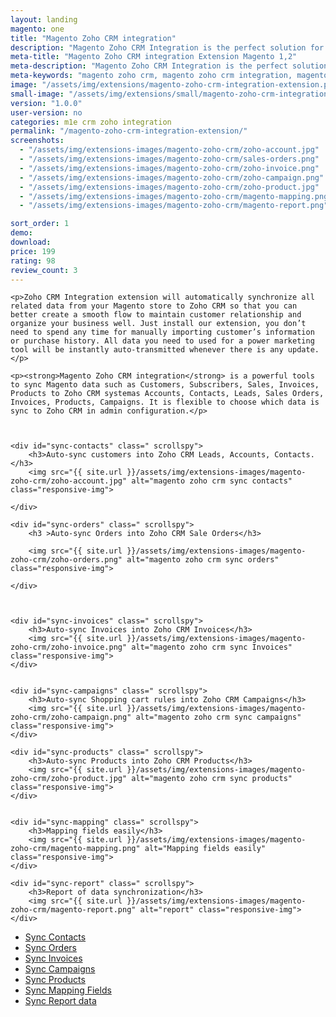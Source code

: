 ```yaml
---
layout: landing
magento: one
title: "Magento Zoho CRM integration"
description: "Magento Zoho CRM Integration is the perfect solution for synchronizing and transmitting all data from Magento store to Zoho CRM system"
meta-title: "Magento Zoho CRM integration Extension Magento 1,2"
meta-description: "Magento Zoho CRM Integration is the perfect solution for synchronizing and transmitting all data from Magento store to Zoho CRM system"
meta-keywords: "magento zoho crm, magento zoho crm integration, magento 2 zoho crm, magento 2 zoho crm integration"
image: "/assets/img/extensions/magento-zoho-crm-integration-extension.png"
small-image: "/assets/img/extensions/small/magento-zoho-crm-integration-extension.png"
version: "1.0.0"
user-version: no
categories: m1e crm zoho integration
permalink: "/magento-zoho-crm-integration-extension/"
screenshots:
  - "/assets/img/extensions-images/magento-zoho-crm/zoho-account.jpg"
  - "/assets/img/extensions-images/magento-zoho-crm/sales-orders.png"
  - "/assets/img/extensions-images/magento-zoho-crm/zoho-invoice.png"
  - "/assets/img/extensions-images/magento-zoho-crm/zoho-campaign.png"
  - "/assets/img/extensions-images/magento-zoho-crm/zoho-product.jpg"
  - "/assets/img/extensions-images/magento-zoho-crm/magento-mapping.png"
  - "/assets/img/extensions-images/magento-zoho-crm/magento-report.png"

sort_order: 1
demo: 
download: 
price: 199
rating: 98
review_count: 3
---
```



<div class="col s12 m9 l10">


	<p>Zoho CRM Integration extension will automatically synchronize all related data from your Magento store to Zoho CRM so that you can better create a smooth flow to maintain customer relationship and organize your business well. Just install our extension, you don’t need to spend any time for manually importing customer’s information or purchase history. All data you need to used for a power marketing tool will be instantly auto-transmitted whenever there is any update.</p>

	<p><strong>Magento Zoho CRM integration</strong> is a powerful tools to sync Magento data such as Customers, Subscribers, Sales, Invoices, Products to Zoho CRM systemas Accounts, Contacts, Leads, Sales Orders, Invoices, Products, Campaigns. It is flexible to choose which data is sync to Zoho CRM in admin configuration.</p>



	<div id="sync-contacts" class=" scrollspy">
		<h3>Auto-sync customers into Zoho CRM Leads, Accounts, Contacts.</h3>
		<img src="{{ site.url }}/assets/img/extensions-images/magento-zoho-crm/zoho-account.jpg" alt="magento zoho crm sync contacts" class="responsive-img">

	</div>

	<div id="sync-orders" class=" scrollspy">
		<h3 >Auto-sync Orders into Zoho CRM Sale Orders</h3>

		<img src="{{ site.url }}/assets/img/extensions-images/magento-zoho-crm/zoho-orders.png" alt="magento zoho crm sync orders" class="responsive-img">

	</div>

	

	<div id="sync-invoices" class=" scrollspy">
		<h3>Auto-sync Invoices into Zoho CRM Invoices</h3>
		<img src="{{ site.url }}/assets/img/extensions-images/magento-zoho-crm/zoho-invoice.png" alt="magento zoho crm sync Invoices" class="responsive-img">
	</div>


	<div id="sync-campaigns" class=" scrollspy">
		<h3>Auto-sync Shopping cart rules into Zoho CRM Campaigns</h3>
		<img src="{{ site.url }}/assets/img/extensions-images/magento-zoho-crm/zoho-campaign.png" alt="magento zoho crm sync campaigns" class="responsive-img">
	</div>

	<div id="sync-products" class=" scrollspy">
		<h3>Auto-sync Products into Zoho CRM Products</h3>
		<img src="{{ site.url }}/assets/img/extensions-images/magento-zoho-crm/zoho-product.jpg" alt="magento zoho crm sync products" class="responsive-img">
	</div>


	<div id="sync-mapping" class=" scrollspy">
		<h3>Mapping fields easily</h3>
		<img src="{{ site.url }}/assets/img/extensions-images/magento-zoho-crm/magento-mapping.png" alt="Mapping fields easily" class="responsive-img">
	</div>

	<div id="sync-report" class=" scrollspy">
		<h3>Report of data synchronization</h3>
		<img src="{{ site.url }}/assets/img/extensions-images/magento-zoho-crm/magento-report.png" alt="report" class="responsive-img">
	</div>




</div>


<div class="col hide-on-small-only m3 l2">
  <div class="toc-wrapper">
    <div style="height: 1px;">
      <ul class=" table-of-contents">
        <li><a href="#sync-contacts">Sync Contacts</a></li>
        <li><a href="#sync-orders">Sync Orders</a></li>
        <li><a href="#sync-invoices">Sync Invoices</a></li>
        <li><a href="#sync-campaigns">Sync Campaigns</a></li>
        <li><a href="#sync-products">Sync Products</a></li>
        <li><a href="#sync-mapping">Sync Mapping Fields</a></li>
        <li><a href="#sync-report">Sync Report data</a></li>
      </ul>
    </div>
  </div>
</div>